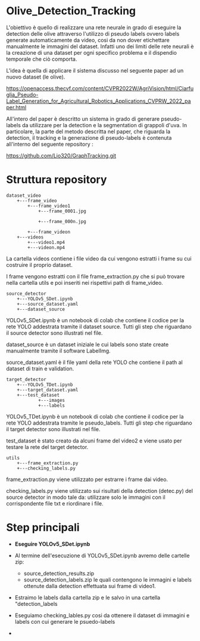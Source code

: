 # <strong> Olive_Detection_Tracking </strong>

L'obiettivo è quello di realizzare una rete neurale in grado di eseguire la detection delle olive attraverso l'utilizzo di pseudo labels ovvero labels generate automaticamente da video, cosi da non dover etichettare manualmente le immagini del dataset.
Infatti uno dei limiti delle rete neurali è la creazione di una dataset per ogni specifico problema e il dispendio temporale che ciò comporta.

L'idea è quella di applicare il sistema discusso nel seguente paper ad un nuovo dataset (le olive).

https://openaccess.thecvf.com/content/CVPR2022W/AgriVision/html/Ciarfuglia_Pseudo-Label_Generation_for_Agricultural_Robotics_Applications_CVPRW_2022_paper.html 

All'intero del paper è descritto un sistema in grado di generare pseudo-labels da utilizzare per la detection e la segmentation di grappoli d'uva.
In particolare, la parte del metodo descritta nel paper, che riguarda la detection, il tracking e la generazione di pseudo-labels è contenuta all'interno del seguente repository :

https://github.com/Lio320/GraphTracking.git

# <strong> Struttura repository </strong>

```
dataset_video
    +---frame_video
        +---frame_video1
            +---frame_0001.jpg

            +---frame_000n.jpg

        +---frame_videon
    +---videos
        +---video1.mp4
        +---videon.mp4
```

La cartella videos contiene i file video da cui vengono estratti i frame su cui costruire il proprio dataset.

I frame vengono estratti con il file frame_extraction.py che si può trovare nella cartella utils e poi inseriti nei rispettivi path di frame_video.


```
source_detector
    +---YOLOv5_SDet.ipynb
    +---source_dataset.yaml
    +---dataset_source
```

YOLOv5_SDet.ipynb è un notebook di colab che contiene il codice per la rete YOLO addestrata tramite il dataset source.
Tutti gli step che riguardano il source detector sono illustrati nel file.

dataset_source è un dataset iniziale le cui labels sono state create manualmente tramite il software LabelImg.

source_dataset.yaml è il file yaml della rete YOLO che contiene il path al dataset di train e validation.

```
target_detector
    +---YOLOv5_TDet.ipynb
    +---target_dataset.yaml
    +---test_dataset
            +---images
            +---labels
```

YOLOv5_TDet.ipynb è un notebook di colab che contiene il codice per la rete YOLO addestrata tramite le pseudo_labels.
Tutti gli step che riguardano il target detector sono illustrati nel file.

test_dataset è stato creato da alcuni frame del video2 e viene usato per testare la rete del target detector.

```
utils
    +---frame_extraction.py
    +---checking_labels.py
```

frame_extraction.py viene utilizzato per estrarre i frame dai video.

checking_labels.py viene utilizzato sui risultati della detection (detec.py) del source detector in modo tale da: utilizzare solo le immagini con il corrispondente file txt e riordinare i file.

# <strong> Step principali </strong>

* <strong> Eseguire YOLOv5_SDet.ipynb </strong>

* Al termine dell'esecuzione di YOLOv5_SDet.ipynb avremo delle cartelle zip:
    * source_detection_results.zip
    * source_detection_labels.zip
  le quali contengono le immagini e labels ottenute dalla detection effettuata sui frame di video1.

* Estraimo le labels dalla cartella zip e le salvo in una cartella "detection_labels
* Eseguiamo checking_lables.py cosi da ottenere il dataset di immagini e labels con cui generare le psuedo-labels

*




